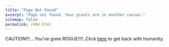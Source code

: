 ```yaml
---
title: "Page Not Found"
excerpt: "Page not found. Your pixels are in another canvas."
sitemap: false
permalink: /404.html
---
```


CAUTION!!!....You've gone ROGUE!!!!..Click [here](https://divyanshurs.github.io/) to get back with humanity.

<script type="text/javascript">
  var GOOG_FIXURL_LANG = 'en';
  var GOOG_FIXURL_SITE = '{{ site.url }}'
</script>
<script type="text/javascript"
  src="//linkhelp.clients.google.com/tbproxy/lh/wm/fixurl.js">
</script>
